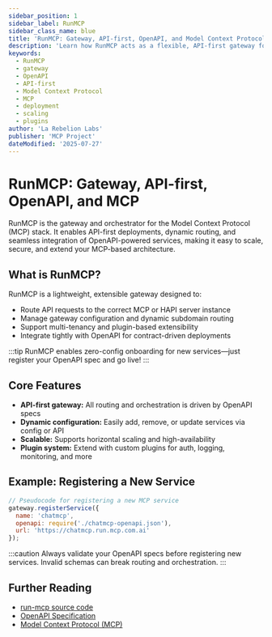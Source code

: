 ```yaml
---
sidebar_position: 1
sidebar_label: RunMCP
sidebar_class_name: blue
title: 'RunMCP: Gateway, API-first, OpenAPI, and Model Context Protocol'
description: 'Learn how RunMCP acts as a flexible, API-first gateway for MCP deployments, leveraging OpenAPI for dynamic routing, scaling, and plugin extensibility.'
keywords:
  - RunMCP
  - gateway
  - OpenAPI
  - API-first
  - Model Context Protocol
  - MCP
  - deployment
  - scaling
  - plugins
author: 'La Rebelion Labs'
publisher: 'MCP Project'
dateModified: '2025-07-27'
---
```


# RunMCP: Gateway, API-first, OpenAPI, and MCP

RunMCP is the gateway and orchestrator for the Model Context Protocol (MCP) stack. It enables API-first deployments, dynamic routing, and seamless integration of OpenAPI-powered services, making it easy to scale, secure, and extend your MCP-based architecture.

## What is RunMCP?
RunMCP is a lightweight, extensible gateway designed to:
- Route API requests to the correct MCP or HAPI server instance
- Manage gateway configuration and dynamic subdomain routing
- Support multi-tenancy and plugin-based extensibility
- Integrate tightly with OpenAPI for contract-driven deployments

:::tip
RunMCP enables zero-config onboarding for new services—just register your OpenAPI spec and go live!
:::

## Core Features
- **API-first gateway:** All routing and orchestration is driven by OpenAPI specs
- **Dynamic configuration:** Easily add, remove, or update services via config or API
- **Scalable:** Supports horizontal scaling and high-availability
- **Plugin system:** Extend with custom plugins for auth, logging, monitoring, and more

## Example: Registering a New Service
```js
// Pseudocode for registering a new MCP service
gateway.registerService({
  name: 'chatmcp',
  openapi: require('./chatmcp-openapi.json'),
  url: 'https://chatmcp.run.mcp.com.ai'
});
```

:::caution
Always validate your OpenAPI specs before registering new services. Invalid schemas can break routing and orchestration.
:::

## Further Reading
- [run-mcp source code](https://github.com/la-rebelion/run-mcp)
- [OpenAPI Specification](https://swagger.io/specification/)
- [Model Context Protocol (MCP)](https://github.com/la-rebelion)
